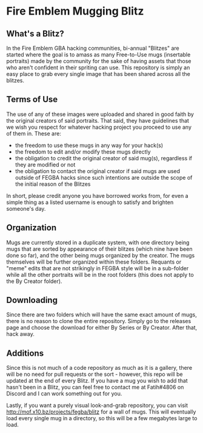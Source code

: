 # Fire Emblem Mugging Blitz

## What's a Blitz?

In the Fire Emblem GBA hacking communities, bi-annual "Blitzes" are started where the goal is to amass as many Free-to-Use mugs (insertable portraits) made by the community for the sake of having assets that those who aren't confident in their spriting can use. This repository is simply an easy place to grab every single image that has been shared across all the blitzes.

## Terms of Use

The use of any of these images were uploaded and shared in good faith by the original creators of said portraits. That said, they have guidelines that we wish you respect for whatever hacking project you proceed to use any of them in. These are:

 * the freedom to use these mugs in any way for your hack(s)
 * the freedom to edit and/or modify these mugs directly
 * the obligation to credit the original creator of said mug(s), regardless if they are modified or not
 * the obligation to contact the original creator if said mugs are used outside of FEGBA hacks since such intentions are outside the scope of the initial reason of the Blitzes
 
In short, please credit anyone you have borrowed works from, for even a simple thing as a listed username is enough to satisfy and brighten someone's day.

## Organization

Mugs are currently stored in a duplicate system, with one directory being mugs that are sorted by appearance of their blitzes (which nine have been done so far), and the other being mugs organized by the creator.
The mugs themselves will be further organized within these folders. Requants or "meme" edits that are not strikingly in FEGBA style will be in a sub-folder while all the other portraits will be in the root folders (this does not apply to the By Creator folder).

## Downloading

Since there are two folders which will have the same exact amount of mugs, there is no reason to clone the entire repository. Simply go to the releases page and choose the download for either By Series or By Creator. After that, hack away.

## Additions

Since this is not much of a code repository as much as it is a gallery, there will be no need for pull requests or the sort - however, this repo will be updated at the end of every Blitz. If you have a mug you wish to add that hasn't been in a Blitz, you can feel free to contact me at Fatih#4806 on Discord and I can work something out for you.

Lastly, if you want a purely visual look-and-grab repository, you can visit http://mof.x10.bz/projects/fegba/blitz for a wall of mugs. This will eventually load every single mug in a directory, so this will be a few megabytes large to load.
